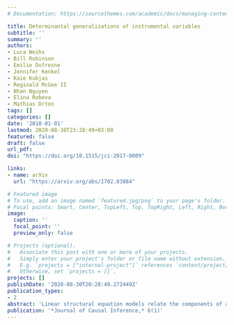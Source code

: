 ```yaml
---
# Documentation: https://sourcethemes.com/academic/docs/managing-content/

title: Determinantal generalizations of instrumental variables
subtitle: ''
summary: ''
authors:
- Luca Weihs
- Bill Robinson
- Emilie Dufresne
- Jennifer Kenkel
- Kaie Kubjas 
- Reginald McGee II 
- Nhan Nguyen
- Elina Robeva
- Mathias Drton
tags: []
categories: []
date: '2018-01-01'
lastmod: 2020-08-30T23:28:49+03:00
featured: false
draft: false
url_pdf: 
doi: "https://doi.org/10.1515/jci-2017-0009"

links:
- name: arXiv
  url: "https://arxiv.org/abs/1702.03884"

# Featured image
# To use, add an image named `featured.jpg/png` to your page's folder.
# Focal points: Smart, Center, TopLeft, Top, TopRight, Left, Right, BottomLeft, Bottom, BottomRight.
image:
  caption: ''
  focal_point: ''
  preview_only: false

# Projects (optional).
#   Associate this post with one or more of your projects.
#   Simply enter your project's folder or file name without extension.
#   E.g. `projects = ["internal-project"]` references `content/project/deep-learning/index.md`.
#   Otherwise, set `projects = []`.
projects: []
publishDate: '2020-08-30T20:28:49.272449Z'
publication_types:
- 2
abstract: 'Linear structural equation models relate the components of a random vector using linear interdependencies and Gaussian noise. Each such model can be naturally associated with a mixed graph whose vertices correspond to the components of the random vector. The graph contains directed edges that represent the linear relationships between components, and bidirected edges that encode unobserved confounding. We study the problem of generic identifiability, that is, whether a generic choice of linear and confounding effects can be uniquely recovered from the joint covariance matrix of the observed random vector. An existing combinatorial criterion for establishing generic identifiability is the half-trek criterion (HTC), which uses the existence of trek systems in the mixed graph to iteratively discover generically invertible linear equation systems in polynomial time. By focusing on edges one at a time, we establish new sufficient and new necessary conditions for generic identifiability of edge effects extending those of the HTC. In particular, we show how edge coefficients can be recovered as quotients of subdeterminants of the covariance matrix, which constitutes a determinantal generalization of formulas obtained when using instrumental variables for identification. While our results do not completely close the gap between existing sufficient and necessary conditions we find, empirically, that our results allow us to prove the generic identifiability of many more mixed graphs than the prior state-of-the-art.'
publication: '*Journal of Causal Inference,* 6(1)'
---
```

